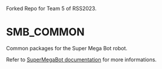 Forked Repo for Team 5 of RSS2023.

# SMB_COMMON
Common packages for the Super Mega Bot robot.  
  
Refer to [SuperMegaBot documentation](https://ethz-robotx.github.io/SuperMegaBot) for more informations.
